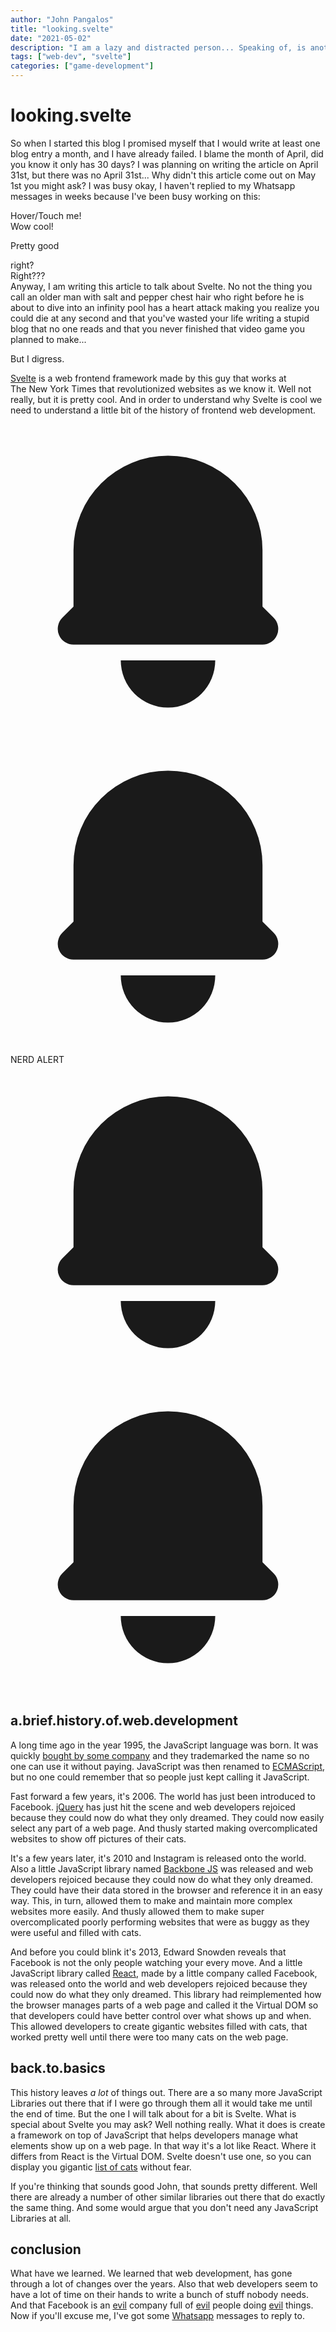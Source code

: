 ```yaml
---
author: "John Pangalos"
title: "looking.svelte"
date: "2021-05-02"
description: "I am a lazy and distracted person... Speaking of, is another post about the history of web-dev and why the JavaScript framework Svelte is interesting."
tags: ["web-dev", "svelte"]
categories: ["game-development"]
---
```


<script context="module">
  import Tooltip from "../../components/Tooltip.svelte";
</script>

# looking.svelte

So when I started this blog I promised myself that I would write at least one
blog entry a month, and I have already failed. I blame the month of April, did
you know it only has 30 days? I was planning on writing the article on April
31st, but there was no April 31st... Why didn't this article come out on May 1st
you might ask? I was busy okay, I haven't replied to my Whatsapp messages in
weeks because I've been busy working on this:

<div class="text-center">
  <Tooltip>
    <div slot="main">Hover/Touch me!</div>
    <div slot="hover">Wow cool!</div>
  </Tooltip>
</div>

Pretty good <Tooltip><div slot="main">right?</div><div slot="hover">Right???</div></Tooltip>
Anyway, I am writing this article to talk about
<span class="tooltip" data-tippy-content="Svelte in Swedish means starving, isn't language is neat!">Svelte.</span>
No not the thing you call an older man with salt and pepper chest hair who right
before he is about to dive into an infinity pool has a heart attack making you
realize you could die at any second and that you've wasted your life writing a
stupid blog that no one reads and that you never finished that video game you
planned to make...

But I digress.

<a href="https://svelte.dev" target="_blank">Svelte</a> is a web frontend
framework made by this guy that works at <span class="tooltip"
data-tippy-content="<i>The</i> The New York Times">The&nbsp;New&nbsp;York&nbsp;Times</span>
that revolutionized websites as we know it. Well not really, but it is pretty
cool. And in order to understand why Svelte is cool we need to understand a
little bit of the history of frontend web development.

<div class="flex items-center w-full justify-center">
<svg xmlns="http://www.w3.org/2000/svg" class="h-5 w-5 text-red-700 dark:text-red-400" viewBox="0 0 20 20" fill="currentColor">
  <path d="M10 2a6 6 0 00-6 6v3.586l-.707.707A1 1 0 004 14h12a1 1 0 00.707-1.707L16 11.586V8a6 6 0 00-6-6zM10 18a3 3 0 01-3-3h6a3 3 0 01-3 3z" />
</svg>
<svg xmlns="http://www.w3.org/2000/svg" class="h-5 w-5 text-red-700 dark:text-red-400" viewBox="0 0 20 20" fill="currentColor">
  <path d="M10 2a6 6 0 00-6 6v3.586l-.707.707A1 1 0 004 14h12a1 1 0 00.707-1.707L16 11.586V8a6 6 0 00-6-6zM10 18a3 3 0 01-3-3h6a3 3 0 01-3 3z" />
</svg>
<div class="px-2 text-xl font-medium">NERD ALERT</div>
<svg xmlns="http://www.w3.org/2000/svg" class="h-5 w-5 text-red-700 dark:text-red-400" viewBox="0 0 20 20" fill="currentColor">
  <path d="M10 2a6 6 0 00-6 6v3.586l-.707.707A1 1 0 004 14h12a1 1 0 00.707-1.707L16 11.586V8a6 6 0 00-6-6zM10 18a3 3 0 01-3-3h6a3 3 0 01-3 3z" />
</svg>
<svg xmlns="http://www.w3.org/2000/svg" class="h-5 w-5 text-red-700 dark:text-red-400" viewBox="0 0 20 20" fill="currentColor">
  <path d="M10 2a6 6 0 00-6 6v3.586l-.707.707A1 1 0 004 14h12a1 1 0 00.707-1.707L16 11.586V8a6 6 0 00-6-6zM10 18a3 3 0 01-3-3h6a3 3 0 01-3 3z" />
</svg>
</div>

## a.<wbr>brief.<wbr>history.<wbr>of.<wbr>web.<wbr>development

A long time ago in the year 1995, the JavaScript language was born. It was
quickly
<a href="https://dev.to/theoutlander/oracle-owns-the-trademark-to-javascript-1fil" target="_blank">bought
by some company</a> and they trademarked the name so no one can use it without
paying. JavaScript was then renamed to
<a href="https://en.wikipedia.org/wiki/ECMAScript" target="_blank">ECMAScript</a>,
but no one could remember that so people just kept calling it JavaScript.

Fast forward a few years, it's 2006. The world has just been introduced to
<span data-tippy-content="Facebook, FACEBOOK! Don't get me started on Facebook. You got ten hours. Good. Wait how long should these tooltips be? Doesn't matter it's tirade time! Come all and listen to this incredible build up that I'm creating. You ready? Okay, here goes. Facebook sucks! Nailed it." class="tooltip">Facebook.</span>
<a href="https://jquery.com" target="_blank">jQuery</a> has just hit the scene
and web developers rejoiced because they could now do what they only dreamed.
They could now easily select any part of a web page. And thusly started making
overcomplicated websites to show off pictures of their cats.

It's a few years later, it's 2010 and
<span data-tippy-content="INSTAGRAM IS FACEBOOK! Wake up people! Facebook bought Instagram and now they own your soul! Also Facebook is faked the moon landing and shot JFK from the grassy knoll. Mark Zuckerberg is Luke Skywalkers' real father and mother. Don't be fooled!" class="tooltip">Instagram</span>
is released onto the world. Also a little JavaScript library named <a
href="https://backbonejs.org/" target="_blank">Backbone JS</a> was released and
web developers rejoiced because they could now do what they only dreamed. They
could have their data stored in the browser and reference it in an easy way.
This, in turn, allowed them to make and maintain more complex websites more
easily. And thusly allowed them to make super overcomplicated poorly performing
websites that were as buggy as they were useful and filled with cats.

And before you could
<span data-tippy-content="Don't close your eyes for three years!" class="tooltip">blink&nbsp;it's&nbsp;2013,</span>
Edward Snowden reveals that Facebook is not the only people watching your every
move. And a little JavaScript library called
<a href="https://reactjs.org/" target="_blank">React</a>, made by a little
company called
<span data-tippy-content="Holy Mother of God! We can't get away from them, they're god damn everywhere. Noooooo!!!" class="tooltip">Facebook,</span>
was released onto the world and web developers rejoiced because they could now
do what they only dreamed. This library had reimplemented how the browser
manages parts of a web page and called it the Virtual DOM so that developers
could have better control over what shows up and when. This allowed developers
to create gigantic websites filled with cats, that worked pretty well until
there were too many cats on the web page.

## back.to.basics

This history leaves _a lot_ of things out. There are a so many more JavaScript
Libraries out there that if I were go through them all it would take me until
<span class="tooltip" data-tippy-content="Thankfully climate change will cut that short.">the&nbsp;end&nbsp;of&nbsp;time.</span>
But the one I will talk about for a bit is Svelte. What is special about Svelte
you may ask? Well nothing really. What it does is create a framework on top of
JavaScript that helps developers manage what elements show up on a web page. In
that way it's a lot like React. Where it differs from React is the Virtual DOM.
Svelte doesn't use one, so you can display you gigantic
<a href="https://cats.pangalos.dev" target="_blank">list of cats</a> without
fear.

If you're thinking
<span class="tooltip" data-tippy-content="Thanks! I like your attitude.">that&nbsp;sounds&nbsp;good&nbsp;John,</span>
that sounds pretty different. Well there are already a number of other similar
libraries out there that do exactly the same thing. And some would argue that
you don't need any JavaScript Libraries at all.

## conclusion

What have we learned. We learned that web development, has gone through a lot of
changes over the years. Also that web developers seem to have a lot of time on
their hands to write a bunch of
<span class="tooltip" data-tippy-content="This blog for example.">stuff&nbsp;nobody&nbsp;needs</span>.
And that Facebook is an
<span class="tooltip" data-tippy-content="Facebook locked people out of devices they already owned if they didn't have a Facebook account."><a href="https://www.oculus.com/blog/a-single-way-to-log-into-oculus-and-unlock-social-features/" target="_blank">evil</a></span>
company full of
<span class="tooltip" data-tippy-content="Facebook helps pharamceutical companies track and show ads to sick people."><a href='https://themarkup.org/citizen-browser/2021/05/06/how-big-pharma-finds-sick-users-on-facebook' target="_blank">evil</a></span>
people doing
<span class="tooltip" data-tippy-content="Facebook paid people to install spyware on their phones."><a href="https://techcrunch.com/2019/01/29/facebook-project-atlas" target="_blank">evil</a></span>
things. Now if you'll excuse me, I've got some
<span class="tooltip" data-tippy-content="Nooooooooo! Facebook owns Whatsapp too!"><a href="https://arstechnica.com/tech-policy/2021/01/whatsapp-users-must-share-their-data-with-facebook-or-stop-using-the-app/" target="_blank">Whatsapp</a></span>
messages to reply to.
